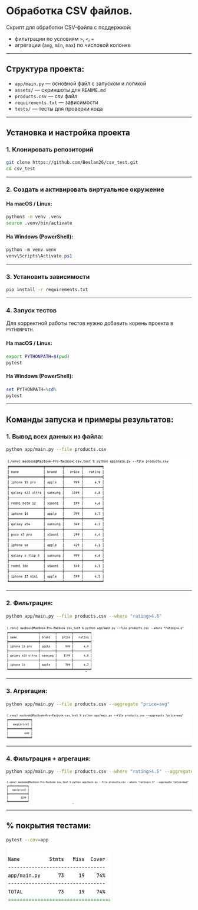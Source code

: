 # Обработка CSV файлов.

Скрипт для обработки CSV-файла с поддержкой:

- фильтрации по условиям `>`, `<`, `=`
- агрегации (`avg`, `min`, `max`) по числовой колонке
---
## Структура проекта:

- `app/main.py` — основной файл с запуском и логикой
- `assets/` — скриншоты для `README.md`
- `products.csv` — csv файл
- `requirements.txt` — зависимости   
- `tests/` — тесты для проверки кода  


---

## Установка и настройка проекта

### 1. Клонировать репозиторий

```bash
git clone https://github.com/Beslan26/csv_test.git
cd csv_test
```

---

### 2. Создать и активировать виртуальное окружение

#### На macOS / Linux:

```bash
python3 -m venv .venv
source .venv/bin/activate
```

#### На Windows (PowerShell):

```powershell
python -m venv venv
venv\Scripts\Activate.ps1
```

---

### 3. Установить зависимости

```bash
pip install -r requirements.txt
```

---

### 4. Запуск тестов

Для корректной работы тестов нужно добавить корень проекта в `PYTHONPATH`.

#### На macOS / Linux:

```bash
export PYTHONPATH=$(pwd)
pytest
```

#### На Windows (PowerShell):

```powershell
set PYTHONPATH=%cd%
pytest
```
---

##  Команды запуска и примеры результатов:

### 1. Вывод всех данных из файла:

```bash
python app/main.py --file products.csv
```

![](assets/all.png)

---

### 2. Фильтрация:

```bash
python app/main.py --file products.csv --where "rating>4.6"
```

![](assets/filter.png)

---

### 3. Агрегация:

```bash
python app/main.py --file products.csv --aggregate "price=avg"
```

![](assets/aggregate.png)

---

### 4. Фильтрация + агрегация:

```bash
python app/main.py --file products.csv --where "rating>4.5" --aggregate "price=max"
```

![](assets/filter_and_aggregate.png)

---

## % покрытия тестами:

```bash
pytest --cov=app
```
![](assets/coverage.png)





